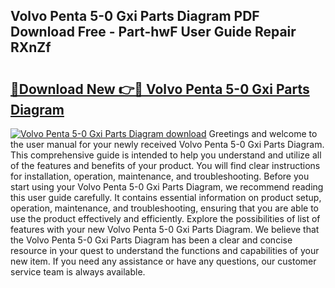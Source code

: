 ## Volvo Penta 5-0 Gxi Parts Diagram PDF Download Free - Part-hwF User Guide Repair RXnZf

# <h2><a href="http://dfre5bu.blite.top/?on=Volvo+Penta+5-0+Gxi+Parts+Diagram">🔗Download New 👉🔴 Volvo Penta 5-0 Gxi Parts Diagram</a></h2>

[![Volvo Penta 5-0 Gxi Parts Diagram download](https://i.imgur.com/lujVjoI.png)](http://dfre5bu.blite.top/?on=Volvo+Penta+5-0+Gxi+Parts+Diagram)
Greetings and welcome to the user manual for your newly received Volvo Penta 5-0 Gxi Parts Diagram. This comprehensive guide is intended to help you understand and utilize all of the features and benefits of your product. You will find clear instructions for installation, operation, maintenance, and troubleshooting. Before you start using your Volvo Penta 5-0 Gxi Parts Diagram, we recommend reading this user guide carefully. It contains essential information on product setup, operation, maintenance, and troubleshooting, ensuring that you are able to use the product effectively and efficiently. Explore the possibilities of list of features with your new Volvo Penta 5-0 Gxi Parts Diagram. We believe that the Volvo Penta 5-0 Gxi Parts Diagram has been a clear and concise resource in your quest to understand the functions and capabilities of your new item. If you need any assistance or have any questions, our customer service team is always available.
